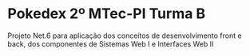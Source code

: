 # Pokedex 2º MTec-PI Turma B
Projeto Net.6 para aplicação dos conceitos de desenvolvimento front e back, dos componentes de Sistemas Web I e Interfaces Web II
